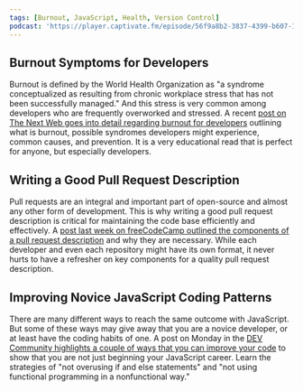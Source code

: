 ```yaml
---
tags: [Burnout, JavaScript, Health, Version Control]
podcast: 'https://player.captivate.fm/episode/56f9a8b2-3837-4399-b607-137bacf62cd7'
---
```


## Burnout Symptoms for Developers

Burnout is defined by the World Health Organization as "a syndrome conceptualized as resulting from chronic workplace stress that has not been successfully managed." And this stress is very common among developers who are frequently overworked and stressed. A recent [post on The Next Web goes into detail regarding burnout for developers](https://thenextweb.com/growth-quarters/2020/08/29/developers-watch-out-for-these-burnout-symptoms-syndication/) outlining what is burnout, possible syndromes developers might experience, common causes, and prevention. It is a very educational read that is perfect for anyone, but especially developers.

## Writing a Good Pull Request Description

Pull requests are an integral and important part of open-source and almost any other form of development. This is why writing a good pull request description is critical for maintaining the code base efficiently and effectively. A [post last week on freeCodeCamp outlined the components of a pull request description](https://www.freecodecamp.org/news/how-to-write-a-pull-request-description/) and why they are necessary. While each developer and even each repository might have its own format, it never hurts to have a refresher on key components for a quality pull request description.

## Improving Novice JavaScript Coding Patterns

There are many different ways to reach the same outcome with JavaScript. But some of these ways may give away that you are a novice developer, or at least have the coding habits of one. A post on Monday in the [DEV Community highlights a couple of ways that you can improve your code](https://dev.to/alexeychang/js-coding-patterns-that-give-you-away-as-a-junior-developer-4h61) to show that you are not just beginning your JavaScript career. Learn the strategies of "not overusing if and else statements" and "not using functional programming in a nonfunctional way."
